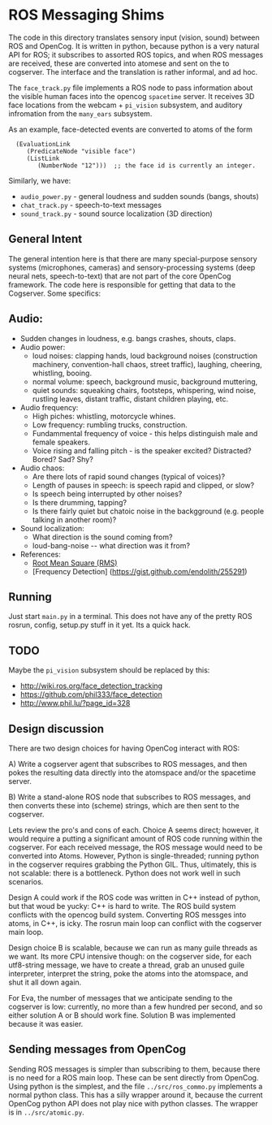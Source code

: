 
ROS Messaging Shims
===================

The code in this directory translates sensory input (vision, sound)
between ROS and OpenCog. It is written in python, because python
is a very natural API for ROS; it subscribes to assorted ROS topics,
and when ROS messages are received, these are converted into atomese
and sent on the to cogserver.  The interface and the translation is
rather informal, and ad hoc.

The `face_track.py` file implements a ROS node to pass information
about the visible human faces into the opencog `spacetime` server.
It receives 3D face locations from the webcam + `pi_vision` subsystem,
and auditory infromation from the `many_ears` subsystem.

As an example, face-detected events are converted to atoms of the form
```
  (EvaluationLink
     (PredicateNode "visible face")
     (ListLink
        (NumberNode "12")))  ;; the face id is currently an integer.
```

Similarly, we have:
 * `audio_power.py` - general loudness and sudden sounds (bangs, shouts)
 * `chat_track.py` - speech-to-text messages
 * `sound_track.py` - sound source localization (3D direction)

General Intent
--------------
The general intention here is that there are many special-purpose
sensory systems (microphones, cameras) and sensory-processing systems
(deep neural nets, speech-to-text) that are not part of the core
OpenCog framework. The code here is responsible for getting that data
to the Cogserver.  Some specifics:

## Audio:
 * Sudden changes in loudness, e.g. bangs crashes, shouts, claps.
 * Audio power:
    * loud noises: clapping hands, loud background noises (construction
      machinery, convention-hall chaos, street traffic), laughing,
      cheering, whistling, booing.
    * normal volume: speech, background music, background muttering,
    * quiet sounds: squeaking chairs, footsteps, whispering, wind noise,
      rustling leaves, distant traffic, distant children playing, etc.
 * Audio frequency:
    * High piches: whistling, motorcycle whines.
    * Low frequency: rumbling trucks, construction.
    * Fundammental frequency of voice - this helps distinguish male and
      female speakers.
    * Voice rising and falling pitch - is the speaker excited?
      Distracted? Bored? Sad? Shy?
 * Audio chaos:
    * Are there lots of rapid sound changes (typical of voices)?
    * Length of pauses in speech: is speech rapid and clipped, or slow?
    * Is speech being interrupted by other noises?
    * Is there drumming, tapping?
    * Is there fairly quiet but chatoic noise in the backgground
      (e.g. people talking in another room)?
 * Sound localization:
    * What direction is the sound coming from?
    * loud-bang-noise -- what direction was it from?
 * References:
    - [Root Mean Square (RMS)](http://www.gaussianwaves.com/2015/07/significance-of-rms-root-mean-square-value/)
    - [Frequency Detection] (https://gist.github.com/endolith/255291)


Running
-------
Just start `main.py` in a terminal.  This does not have any of the
pretty ROS rosrun, config, setup.py stuff in it yet.  Its a quick hack.


TODO
----
Maybe the `pi_vision` subsystem should be replaced by this:
* http://wiki.ros.org/face_detection_tracking
* https://github.com/phil333/face_detection
* http://www.phil.lu/?page_id=328


Design discussion
-----------------
There are two design choices for having OpenCog interact with ROS:

A) Write a cogserver agent that subscribes to ROS messages, and then
   pokes the resulting data directly into the atomspace and/or the
   spacetime server.

B) Write a stand-alone ROS node that subscribes to ROS messages, and
   then converts these into (scheme) strings, which are then sent to
   the cogserver.

Lets review the pro's and cons of each.  Choice A seems direct; however,
it would require a putting a significant amount of ROS code running
within the cogserver.  For each received message, the ROS message would
need to be converted into Atoms.  However, Python is single-threaded;
running python in the cogserver requires grabbing the Python GIL.  Thus,
ultimately, this is not scalable: there is a bottleneck.  Python does
not work well in such scenarios.

Design A could work if the ROS code was written in C++ instead of python,
but that woud be yucky: C++ is hard to write. The ROS build system
conflicts with the opencog build system. Converting ROS messges into
atoms, in C++, is icky. The rosrun main loop can conflict with the
cogserver main loop.

Design choice B is scalable, because we can run as many guile threads
as we want. Its more CPU intensive though: on the cogserver side, for
each utf8-string message, we have to create a thread, grab an unused
guile interpreter, interpret the string, poke the atoms into the
atomspace, and shut it all down again.

For Eva, the number of messages that we anticipate sending to the
cogserver is low: currently, no more than a few hundred per second,
and so either solution A or B should work fine. Solution B was
implemented because it was easier.

Sending messages from OpenCog
-----------------------------
Sending ROS messages is simpler than subscribing to them, because
there is no need for a ROS main loop. These can be sent directly
from OpenCog.  Using python is the simplest, and the file
`../src/ros_commo.py` implements a normal python class. This has a
silly wrapper around it, because the current OpenCog python API does
not play nice with python classes. The wrapper is in `../src/atomic.py`.
